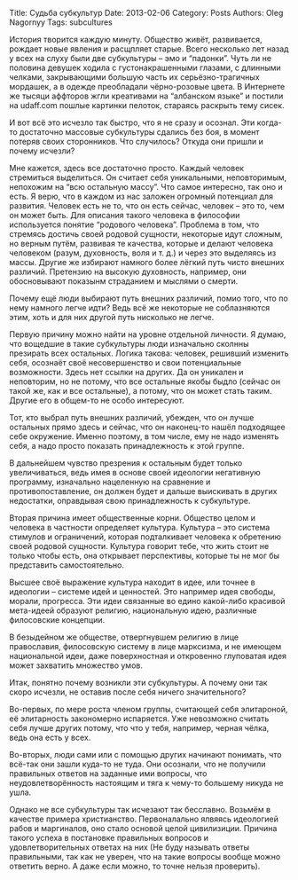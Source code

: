 Title: Судьба субкультур
Date: 2013-02-06
Category: Posts
Authors: Oleg Nagornyy
Tags: subcultures

История творится каждую минуту. Общество живёт, развивается, рождает новые явления и расщпляет старые. Всего несколько лет назад у всех на слуху были две субкультуры – эмо и “падонки”. Чуть ли не половина девушек ходила с густонакрашенными глазами, с длинными челками, закрывающими большую часть их серьёзно-трагичных мордашек, а в одежде преобладали чёрно-розовые цвета. В Интернете же тысяци аффторов жгли креативами на “албанском языке” и постили на udaff.com пошлые картинки пелоток, стараясь раскрыть тему сисек.

И вот всё это исчезло так быстро, что я не сразу и осознал. Эти когда-то достаточно массовые субкультуры сдались без боя, в момент потеряв своих сторонников. Что случилось? Откуда они пришли и почему исчезли?

Мне кажется, здесь все достаточно просто. Каждый человек стремиться выделиться. Он считает себя уникальными, неповторимым, непохожим на “всю остальную массу”. Что самое интересно, так оно и есть. Я верю, что в каждом из нас заложен огромный потенциал для развития. Человек есть не то, что он есть сейчас, человек – это то, чем он может быть. Для описания такого человека в философии используется понятие “родового человека”. Проблема в том, что стремясь достичь своей родовой сущности, некоторые идут сложным, но верным путём, развивая те качества, которые и делают человека человеком (разум, духовность, воля и т. д.) и через это выделяясь из массы. Другие же избирают намного более лёгкий путь чисто внешних различий. Претензию на высокую духовность, например, они обосновывают показынм страданием и мыслями о смерти.

Почему ещё люди выбирают путь внешних различий, помио того, что по нему намного легче идти? Ведь всё же некоторые не соблазняются этим, хоть и для них другой путь нисколько не легче.

Первую причину можно найти на уровне отдельной личности. Я думаю, что вощедшие в такие субкультуры люди изначально сколнны презирать всех остальных. Логика такова: человек, решивший изменить себя, осознаёт своё несовершенство и свои потенциальные возможности. Здесь нет ссылки на других. Да он уникален и неповторим, но не потому, что все остальные якобы быдло (сейчас он такой же, как и все остальные), а потому, что он может стать таким. Другие его в общем-то не особо интересуют.

Тот, кто выбрал путь внешних различий, убежден, что он лучше остальных прямо здесь и сейчас, что он наконец-то нашёл подходящее себе окружение. Именно поэтому, в том числе, ему не надо изменять себя, а надо просто показать принадлежность к этой группе.

В дальнейшем чувство презрения к остальным будет только увеличиваться, ведь имея в основе своей идеологии негативную программу, изначально нацеленную на сравнение и противопоставление, он должен будет и дальше выискивать в других недостатки, оправдывая свою принадлежность к субкультуре.

Вторая причина имеет общественные корни. Общество целом и человека в частности определяет культура. Культура – это система стимулов и ограничений, которая подталкивает человека к обретению своей родовой сущности. Культура говорит тебе, что жить стоит не только чтобы есть, она открывает перспективы, которые ты не мог бы представить самостоятельно.

Высшее своё выражение культура находит в идее, или точнее в идеологии – системе идей и ценностей. Это например идея свободы, морали, прогресса. Эти идеи связанные во едино какой-либо красивой мета-идеей образуют религию, национальную идею, различные филосовские концепции.

В безыдейном же обществе, отвергнувшем религию в лице православия, филосовскую систему в лице марксизма, и не имеющем национальной идеи, даже поверхностная и откровенно глуповатая идея может захватить множество умов.


Итак, понятно почему возникли эти субкультуры. А почему они так скоро исчезли, не оставив после себя ничего значительного?

Во-первых, по мере роста членом группы, считающей себя элитароной, её элитарность закономерно испаряется. Уже невозможно считать себя лучше других потому, что что у тебя, например, черная чёлка, ведь она есть у всех.

Во-вторых, люди сами или с помощью других начинают понимать, что всё-так они зашли куда-то не туда. Они осознали, что не получили правильных ответов на заданные ими вопросы, что неудовлетворённость настоящим и тяга к чему-то большему никуда не ушла.

Однако не все субкультуры так исчезают так бесславно. Возьмём в качестве примера христианство. Первоналально ялвяясь идеологией рабов и маргиналов, оно стало основой целой цивилизиции. Причина такого успеха в постановке правильных вопросов и удовлетворительных ответах на них (Не буду называть ответы правильными, так как не уверен, что на такие вопросы вообще можно ответить верно. А даже если можно, то точне нельзя проверить).